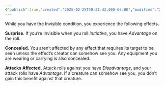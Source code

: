 ```yaml
---
{"publish":true,"created":"2025-02-25T00:31:42.000-05:00","modified":"2025-02-25T00:31:42.346-05:00","cssclasses":""}
---
```


While you have the Invisible condition, you experience the following effects.

**Surprise.** If you’re Invisible when you roll *Initiative*, you have *Advantage* on the roll.

**Concealed.** You aren’t affected by any effect that requires its target to be seen unless the effect’s creator can somehow see you. Any equipment you are wearing or carrying is also concealed.

**Attacks Affected.** Attack rolls against you have *Disadvantage*, and your attack rolls have *Advantage*. If a creature can somehow see you, you don’t gain this benefit against that creature.